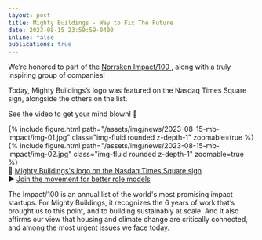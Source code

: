 ```yaml
---
layout: post
title: Mighty Buildings - Way to Fix The Future
date: 2023-08-15 23:59:59-0400
inline: false
publications: true
---
```


We’re honored to part of the [Norrsken Impact/100 ](https://www.norrsken.org/impact100), along with a truly inspiring group of companies!

Today, Mighty Buildings’s logo was featured on the Nasdaq Times Square sign, alongside the others on the list.

See the video to get your mind blown! 🤯

<div class="row mt-3">
    <div class="col-sm mt-3 mt-md-0">
        {% include figure.html
        path="/assets/img/news/2023-08-15-mb-impact/img-01.jpg"
        class="img-fluid rounded z-depth-1"
        zoomable=true %}
    </div>
    <div class="col-sm mt-3 mt-md-0">
        {% include figure.html
        path="/assets/img/news/2023-08-15-mb-impact/img-02.jpg"
        class="img-fluid rounded z-depth-1"
        zoomable=true %}
    </div>
</div>

<div class="row mt-3">
    <div class="col-sm mt-3 mt-md-0">
        <div class="caption-small">
           🔗 <a href="https://www.norrsken.org/impact100#:~:text=Times%20Square%2C%20New%20York%2C%20NY%3A%2010%3A03%20PM%2C%2016th%20August%2C%202023">Mighty Buildings's logo on the Nasdaq Times Square sign</a>
        </div>
    </div>
    <div class="col-sm mt-3 mt-md-0">
        <div class="caption-small">
            ▶️ <a href="https://www.youtube.com/watch?v=wH3Dab9iIK4">Join the movement for better role models</a>
        </div>
    </div>
</div>

The Impact/100 is an annual list of the world's most promising impact startups. For Mighty Buildings, it recognizes the 6 years of work that’s brought us to this point, and to building sustainably at scale. And it also affirms our view that housing and climate change are critically connected, and among the most urgent issues we face today.
